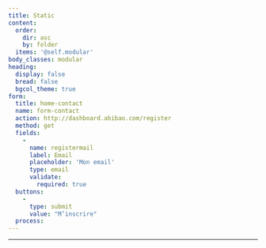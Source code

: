 ```yaml
---
title: Static
content:
  order:
    dir: asc
    by: folder
  items: '@self.modular'
body_classes: modular
heading:
  display: false
  bread: false
  bgcol_theme: true
form:
  title: home-contact
  name: form-contact
  action: http://dashboard.abibao.com/register
  method: get
  fields:
    -
      name: registermail
      label: Email
      placeholder: 'Mon email'
      type: email
      validate:
        required: true
  buttons:
    -
      type: submit
      value: "M’inscrire"
  process:
---
```

---
